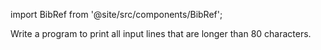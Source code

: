 import BibRef from '@site/src/components/BibRef';

Write a program to print all input lines that are longer than 80
characters. <BibRef id='KR1988' pages='p. 31'></BibRef>